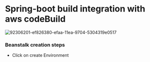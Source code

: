 # Spring-boot build integration with aws codeBuild 

![92306201-ef826380-efaa-11ea-9704-5304319e0517](https://github.com/rtls-net/spring-boot-aws-code-build-integration/assets/147226341/8215ed33-ae3e-4b75-b6a3-ddd8721593a5)



###  Beanstalk creation steps

 - Click on create Environment 

   
